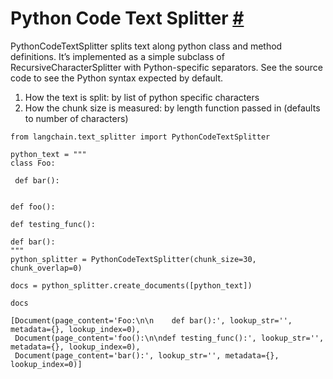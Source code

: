 


 Python Code Text Splitter
 [#](#python-code-text-splitter "Permalink to this headline")
=========================================================================================



 PythonCodeTextSplitter splits text along python class and method definitions. It’s implemented as a simple subclass of RecursiveCharacterSplitter with Python-specific separators. See the source code to see the Python syntax expected by default.
 


1. How the text is split: by list of python specific characters
2. How the chunk size is measured: by length function passed in (defaults to number of characters)







```
from langchain.text_splitter import PythonCodeTextSplitter

```










```
python_text = """
class Foo:

 def bar():
 
 
def foo():

def testing_func():

def bar():
"""
python_splitter = PythonCodeTextSplitter(chunk_size=30, chunk_overlap=0)

```










```
docs = python_splitter.create_documents([python_text])

```










```
docs

```








```
[Document(page_content='Foo:\n\n    def bar():', lookup_str='', metadata={}, lookup_index=0),
 Document(page_content='foo():\n\ndef testing_func():', lookup_str='', metadata={}, lookup_index=0),
 Document(page_content='bar():', lookup_str='', metadata={}, lookup_index=0)]

```







